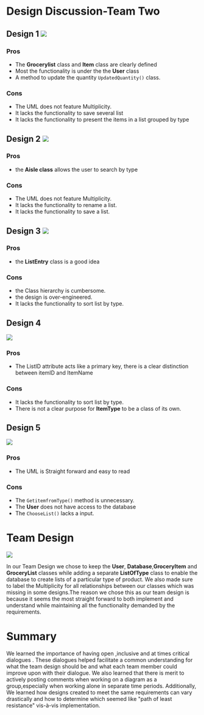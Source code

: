 # Design Discussion-Team Two
## Design 1 ![](design1.jpg)
### Pros
- The **Grocerylist** class and **Item** class are clearly defined
- Most the functionality is under the the **User** class
- A method to update the quantity `UpdatedQuantity()` class.

### Cons
- The UML does not feature Multiplicity.
- It lacks the functionality to save several list
- It lacks the functionality to present the items in a list grouped by type

## Design 2  ![](design2.jpg)
### Pros
- the **Aisle class** allows the user to search by type

### Cons
- The UML does not feature Multiplicity.
- It lacks the functionality to rename a list.
- It lacks the functionality to save a list.  

## Design 3 ![](design3.jpg)
### Pros
- the **ListEntry** class is a good idea 

### Cons
- the Class hierarchy is cumbersome.
- the design is over-engineered.
- It lacks the functionality to sort list by type.

## Design 4  
![](design4.jpg)

### Pros
- The ListID attribute acts like a primary key, there is a clear distinction between itemID and ItemName

### Cons
- It lacks the functionality to sort list by type.
- There is not a clear purpose for **ItemType** to be a class of its own.

## Design 5 
![](design5.jpg)
### Pros
- The UML is Straight forward and easy to read
### Cons
- The `GetitemfromType()` method is unnecessary. 
- The **User** does not have access to the database
- The `ChooseList()` lacks a input.


# Team Design
![](design-team.jpeg)

In our Team Design we chose to keep the **User**, **Database**,**GroceryItem** and **GroceryList** classes while adding a separate **ListOfType** class to enable the database to create lists of a particular type of product. We also made sure to label the Multiplicity for all relationships between our classes which was missing in some designs.The reason we chose this as our team design is because it seems the most straight forward to both implement and understand while maintaining all the functionality demanded by the requirements.
# Summary
We learned the importance of having open ,inclusive and at times critical dialogues . These dialogues helped facilitate a common understanding for what the team design should be and what each team member could improve upon with their dialogue. We also learned that there is merit to actively posting comments when working on a diagram as a group,especially when working alone in separate time periods. Additionally, We learned how designs created to meet the same requirements can vary drastically and how to determine which seemed like "path of least resistance" vis-à-vis implementation.   

